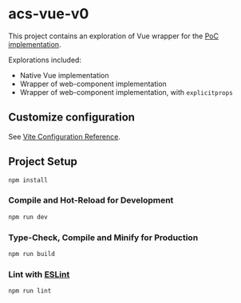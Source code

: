 # acs-vue-v0

This project contains an exploration of Vue wrapper for the [PoC implementation](../acs-v0/README.md).

Explorations included:

- Native Vue implementation
- Wrapper of web-component implementation
- Wrapper of web-component implementation, with `explicitprops`

## Customize configuration

See [Vite Configuration Reference](https://vitejs.dev/config/).

## Project Setup

```sh
npm install
```

### Compile and Hot-Reload for Development

```sh
npm run dev
```

### Type-Check, Compile and Minify for Production

```sh
npm run build
```

### Lint with [ESLint](https://eslint.org/)

```sh
npm run lint
```
